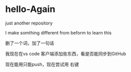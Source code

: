 # hello-Again
just another repository

I make somthing different from beform to learn this 

删了一个词，加了一句话
 

我现在在vs code 客户端添加些东西，看是否能同步到GitHub

现在能用只能push，现在尝试用 右键

